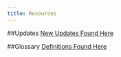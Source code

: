 ```yaml
---
title: Resources
---
```

##Updates 
[New Updates Found Here](/updates/index.md)

##Glossary
[Definitions Found Here](/glossary/index.md)
